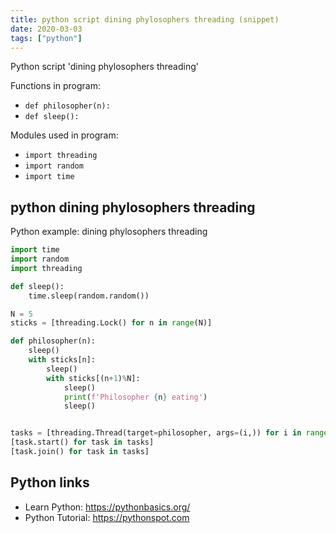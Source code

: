 ```yaml
---
title: python script dining phylosophers threading (snippet)
date: 2020-03-03
tags: ["python"]
---
```

Python script 'dining phylosophers threading'

Functions in program: 
* `def philosopher(n):`
* `def sleep():`

Modules used in program: 
* `import threading`
* `import random`
* `import time`

## python dining phylosophers threading

Python example: dining phylosophers threading

```python
import time
import random
import threading

def sleep():
    time.sleep(random.random())

N = 5
sticks = [threading.Lock() for n in range(N)]

def philosopher(n):
    sleep()
    with sticks[n]:
        sleep()
        with sticks[(n+1)%N]:
            sleep()
            print(f'Philosopher {n} eating')
            sleep()


tasks = [threading.Thread(target=philosopher, args=(i,)) for i in range(N)]
[task.start() for task in tasks]
[task.join() for task in tasks]


```

## Python links

- Learn Python: https://pythonbasics.org/
- Python Tutorial: https://pythonspot.com
